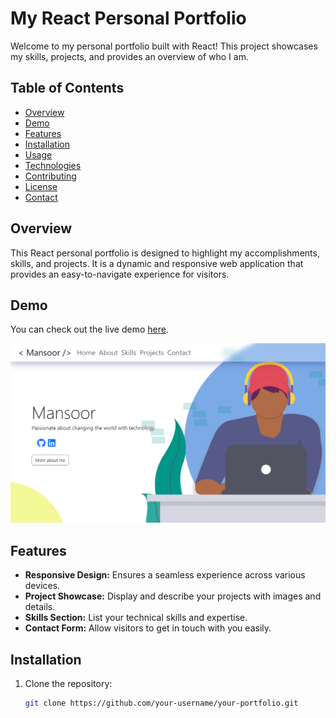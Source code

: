 # My React Personal Portfolio

Welcome to my personal portfolio built with React! This project showcases my skills, projects, and provides an overview of who I am.

## Table of Contents

- [Overview](#overview)
- [Demo](#demo)
- [Features](#features)
- [Installation](#installation)
- [Usage](#usage)
- [Technologies](#technologies)
- [Contributing](#contributing)
- [License](#license)
- [Contact](#contact)

## Overview

This React personal portfolio is designed to highlight my accomplishments, skills, and projects. It is a dynamic and responsive web application that provides an easy-to-navigate experience for visitors.

## Demo

You can check out the live demo [here](#).

![Portfolio Demo](./public/assets/screen-shots/home.png)

## Features

- **Responsive Design:** Ensures a seamless experience across various devices.
- **Project Showcase:** Display and describe your projects with images and details.
- **Skills Section:** List your technical skills and expertise.
- **Contact Form:** Allow visitors to get in touch with you easily.

## Installation

1. Clone the repository:

   ```bash
   git clone https://github.com/your-username/your-portfolio.git
